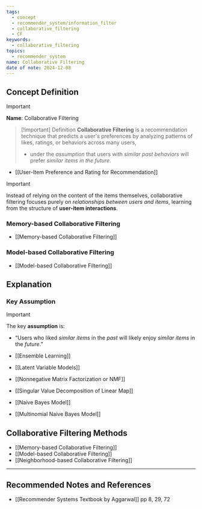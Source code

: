 ```yaml
---
tags:
  - concept
  - recommender_system/information_filter
  - collaborative_filtering
  - CF
keywords:
  - collaborative_filtering
topics:
  - recommender_system
name: Collaborative Filtering
date of note: 2024-12-08
---
```


## Concept Definition

>[!important]
>**Name**: Collaborative Filtering

>[!important] Definition
>**Collaborative Filtering** is a recommendation technique that predicts a user's preferences by analyzing patterns of likes, ratings, or behaviors across many users, 
>- under the *assumption* that users with *similar past behaviors* will prefer *similar items in the future*.


- [[User-Item Preference and Rating for Recommendation]]

>[!important]
>Instead of relying on the content of the items themselves, collaborative filtering focuses purely on *relationships between users and items*, learning from the structure of **user-item interactions**.

### Memory-based Collaborative Filtering

- [[Memory-based Collaborative Filtering]]

### Model-based Collaborative Filtering

- [[Model-based Collaborative Filtering]]


## Explanation

### Key Assumption

>[!important]
>The key **assumption** is:
> 
>- “Users who liked *similar items* in the *past* will likely enjoy *similar items* in the *future*.”


- [[Ensemble Learning]]

- [[Latent Variable Models]]
- [[Nonnegative Matrix Factorization or NMF]]
- [[Singular Value Decomposition of Linear Map]]


- [[Naive Bayes Model]]
- [[Multinomial Naive Bayes Model]]


## Collaborative Filtering Methods

- [[Memory-based Collaborative Filtering]]
- [[Model-based Collaborative Filtering]]
- [[Neighborhood-based Collaborative Filtering]]



-----------
##  Recommended Notes and References




- [[Recommender Systems Textbook by Aggarwal]] pp 8, 29, 72
